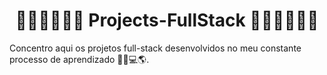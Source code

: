 <h1 align="center">👩🏾‍💻👨🏾‍🔧 Projects-FullStack 👨🏾‍🔧👩🏾‍💻</h1>
Concentro aqui os projetos full-stack desenvolvidos no meu constante processo de aprendizado 💚💜💻🌎.

